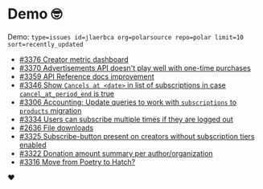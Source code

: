 # Demo 🤓

Demo: `type=issues id=jlaerbca org=polarsource repo=polar limit=10 sort=recently_updated`

<!-- POLAR type=issues id=jlaerbca org=polarsource repo=polar limit=10 sort=recently_updated -->

* [#3376 Creator metric dashboard](https://github.com/polarsource/polar/issues/3376)
* [#3370 Advertisements API doesn't play well with one-time purchases](https://github.com/polarsource/polar/issues/3370)
* [#3359 API Reference docs improvement](https://github.com/polarsource/polar/issues/3359)
* [#3346 Show `Cancels at <date>` in list of subscriptions in case `cancel_at_period_end` is true](https://github.com/polarsource/polar/issues/3346)
* [#3306 Accounting: Update queries to work with `subscriptions` to `products` migration](https://github.com/polarsource/polar/issues/3306)
* [#3334 Users can subscribe multiple times if they are logged out](https://github.com/polarsource/polar/issues/3334)
* [#2636 File downloads](https://github.com/polarsource/polar/issues/2636)
* [#3325 Subscribe-button present on creators without subscription tiers enabled](https://github.com/polarsource/polar/issues/3325)
* [#3322 Donation amount summary per author/organization](https://github.com/polarsource/polar/issues/3322)
* [#3316 Move from Poetry to Hatch?](https://github.com/polarsource/polar/issues/3316)

<!-- POLAR-END id=jlaerbca -->

❤️